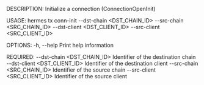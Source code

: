DESCRIPTION:
Initialize a connection (ConnectionOpenInit)

USAGE:
    hermes tx conn-init --dst-chain <DST_CHAIN_ID> --src-chain <SRC_CHAIN_ID> --dst-client <DST_CLIENT_ID> --src-client <SRC_CLIENT_ID>

OPTIONS:
    -h, --help    Print help information

REQUIRED:
        --dst-chain <DST_CHAIN_ID>      Identifier of the destination chain
        --dst-client <DST_CLIENT_ID>    Identifier of the destination client
        --src-chain <SRC_CHAIN_ID>      Identifier of the source chain
        --src-client <SRC_CLIENT_ID>    Identifier of the source client
